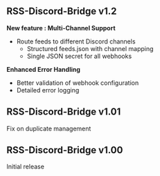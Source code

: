 ## RSS-Discord-Bridge v1.2
**New feature : Multi-Channel Support**
- Route feeds to different Discord channels
  - Structured feeds.json with channel mapping
  - Single JSON secret for all webhooks

**Enhanced Error Handling**
  - Better validation of webhook configuration
  - Detailed error logging

## RSS-Discord-Bridge v1.01

Fix on duplicate management

## RSS-Discord-Bridge v1.00

Initial release
